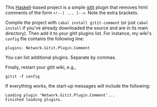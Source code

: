 This [Haskell](http://haskell.org)-based project is a simple [gitit](http://gitit.net/) plugin that removes html comments of the form `<!--[ ... ]-->`.
Note the extra brackets.

Compile the project with `cabal install gitit-comment` (or just `cabal install` if you've already downloaded the source and are in its main directory).
Then add it to your gitit plugins list.
For instance, my wiki's `config` file contains the following line:

    plugins: Network.Gitit.Plugin.Comment

You can list additional plugins.  Separate by commas.

Finally, restart your gitit wiki, e.g.,

    gitit -f config

If everything works, the start-up messages will include the following:

    Loading plugin 'Network.Gitit.Plugin.Comment'...
    Finished loading plugins.

